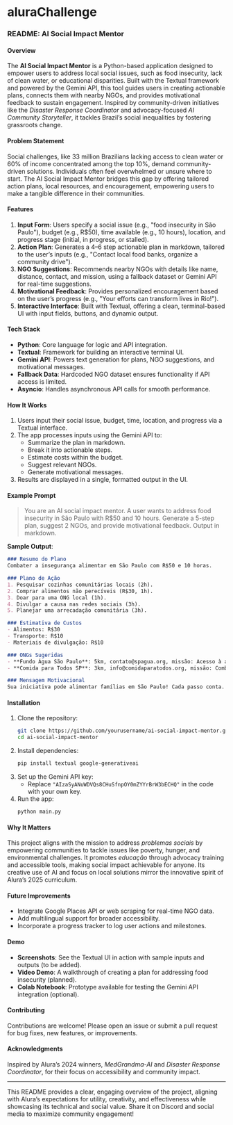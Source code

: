 # aluraChallenge
### README: AI Social Impact Mentor

#### Overview
The **AI Social Impact Mentor** is a Python-based application designed to empower users to address local social issues, such as food insecurity, lack of clean water, or educational disparities. Built with the Textual framework and powered by the Gemini API, this tool guides users in creating actionable plans, connects them with nearby NGOs, and provides motivational feedback to sustain engagement. Inspired by community-driven initiatives like the *Disaster Response Coordinator* and advocacy-focused *AI Community Storyteller*, it tackles Brazil’s social inequalities by fostering grassroots change.

#### Problem Statement
Social challenges, like 33 million Brazilians lacking access to clean water or 60% of income concentrated among the top 10%, demand community-driven solutions. Individuals often feel overwhelmed or unsure where to start. The AI Social Impact Mentor bridges this gap by offering tailored action plans, local resources, and encouragement, empowering users to make a tangible difference in their communities.

#### Features
1. **Input Form**: Users specify a social issue (e.g., "food insecurity in São Paulo"), budget (e.g., R$50), time available (e.g., 10 hours), location, and progress stage (initial, in progress, or stalled).
2. **Action Plan**: Generates a 4–6 step actionable plan in markdown, tailored to the user’s inputs (e.g., "Contact local food banks, organize a community drive").
3. **NGO Suggestions**: Recommends nearby NGOs with details like name, distance, contact, and mission, using a fallback dataset or Gemini API for real-time suggestions.
4. **Motivational Feedback**: Provides personalized encouragement based on the user’s progress (e.g., "Your efforts can transform lives in Rio!").
5. **Interactive Interface**: Built with Textual, offering a clean, terminal-based UI with input fields, buttons, and dynamic output.

#### Tech Stack
- **Python**: Core language for logic and API integration.
- **Textual**: Framework for building an interactive terminal UI.
- **Gemini API**: Powers text generation for plans, NGO suggestions, and motivational messages.
- **Fallback Data**: Hardcoded NGO dataset ensures functionality if API access is limited.
- **Asyncio**: Handles asynchronous API calls for smooth performance.

#### How It Works
1. Users input their social issue, budget, time, location, and progress via a Textual interface.
2. The app processes inputs using the Gemini API to:
   - Summarize the plan in markdown.
   - Break it into actionable steps.
   - Estimate costs within the budget.
   - Suggest relevant NGOs.
   - Generate motivational messages.
3. Results are displayed in a single, formatted output in the UI.

#### Example Prompt
> You are an AI social impact mentor. A user wants to address food insecurity in São Paulo with R$50 and 10 hours. Generate a 5-step plan, suggest 2 NGOs, and provide motivational feedback. Output in markdown.

**Sample Output**:
```markdown
### Resumo do Plano
Combater a insegurança alimentar em São Paulo com R$50 e 10 horas.

### Plano de Ação
1. Pesquisar cozinhas comunitárias locais (2h).
2. Comprar alimentos não perecíveis (R$30, 1h).
3. Doar para uma ONG local (1h).
4. Divulgar a causa nas redes sociais (3h).
5. Planejar uma arrecadação comunitária (3h).

### Estimativa de Custos
- Alimentos: R$30
- Transporte: R$10
- Materiais de divulgação: R$10

### ONGs Sugeridas
- **Fundo Água São Paulo**: 5km, contato@spagua.org, missão: Acesso à água potável.
- **Comida para Todos SP**: 3km, info@comidaparatodos.org, missão: Combater a fome.

### Mensagem Motivacional
Sua iniciativa pode alimentar famílias em São Paulo! Cada passo conta.
```

#### Installation
1. Clone the repository:
   ```bash
   git clone https://github.com/yourusername/ai-social-impact-mentor.git
   cd ai-social-impact-mentor
   ```
2. Install dependencies:
   ```bash
   pip install textual google-generativeai
   ```
3. Set up the Gemini API key:
   - Replace `"AIzaSyANuWDVQs8CHuSfnpOY0mZYYrBrW3bECHQ"` in the code with your own key.
4. Run the app:
   ```bash
   python main.py
   ```

#### Why It Matters
This project aligns with the mission to address *problemas sociais* by empowering communities to tackle issues like poverty, hunger, and environmental challenges. It promotes *educação* through advocacy training and accessible tools, making social impact achievable for anyone. Its creative use of AI and focus on local solutions mirror the innovative spirit of Alura’s 2025 curriculum.

#### Future Improvements
- Integrate Google Places API or web scraping for real-time NGO data.
- Add multilingual support for broader accessibility.
- Incorporate a progress tracker to log user actions and milestones.

#### Demo
- **Screenshots**: See the Textual UI in action with sample inputs and outputs (to be added).
- **Video Demo**: A walkthrough of creating a plan for addressing food insecurity (planned).
- **Colab Notebook**: Prototype available for testing the Gemini API integration (optional).

#### Contributing
Contributions are welcome! Please open an issue or submit a pull request for bug fixes, new features, or improvements.

#### Acknowledgments
Inspired by Alura’s 2024 winners, *MedGrandma-AI* and *Disaster Response Coordinator*, for their focus on accessibility and community impact.

---

This README provides a clear, engaging overview of the project, aligning with Alura’s expectations for utility, creativity, and effectiveness while showcasing its technical and social value. Share it on Discord and social media to maximize community engagement!
